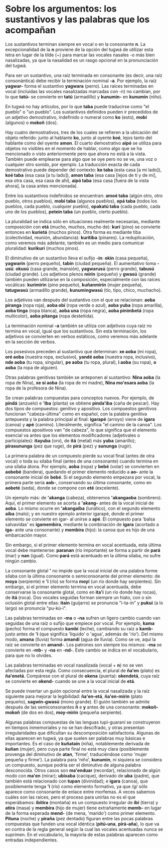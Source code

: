 # Sobre los argumentos: los sustantivos y las palabras que los acompañan 

Los sustantivos terminan siempre en vocal o en la consonante **n**. La excepcionalidad de la **n** proviene de la opción del tugwá de utilizar esta letra en lugar de la tilde (~) para marcar las vocales nasales -o más bien nasalizadas, ya que la nasalidad es un rasgo opcional en la pronunciación del tugwá.

Para ser un sustantivo, una raíz terminada en consonante (es decir, una raíz consonántica) debe recibir la terminación nominal **-a**. Por ejemplo, la raíz **yagwar-** forma el sustantivo **yagwara** (perro). Las raíces terminadas en vocal (incluidas las vocales nasalizadas marcadas con -n) no cambian, por lo que **tatú-** se convierte en **tatú** (armadillo) y **kunumin-** en **kunumin** (niño).

En tugwá no hay artículos, por lo que **taba** puede traducirse como "el pueblo" o "un pueblo". Los sustantivos definidos pueden ir precedidos de un adjetivo demostrativo, indefinido o numeral como **ko** (esto), **mobí** (algunos) o **mokoñ** (dos).

Hay cuatro demostrativos, tres de los cuales se refieren a la ubicación del objeto referido: junto al hablante **ko**, junto al oyente **koé**, lejos tanto del hablante como del oyente **amon**. El cuarto demostrativo **aipó** se utiliza para objetos no visibles en el momento de hablar, como algo que se ha mencionado o visto anteriormente pero que ahora no está a la vista. También puede emplearse para algo que se oye pero no se ve, una voz o cualquier otro sonido, por ejemplo. La traducción exacta de cada demostrativo puede depender del contexto: **ko taba** (esta casa [a mi lado]), **koé taba** (esa casa [a tu lado]), **amon taba** (esa casa [lejos de ti y de mí], esa otra casa, esa casa de ahí), **aipó taba** (esa casa [fuera de la vista ahora], la casa antes mencionada). 

Entre los sustantivos indefinidos se encuentran: **amoé taba** (algún otro, otro pueblo, otros pueblos), **mobí taba** (algunos pueblos), **opá taba** (todos los pueblos, cada pueblo, cualquier pueblo), **opakatú taba** (cada pueblo, cada uno de los pueblos), **petein taba** (un pueblo, cierto pueblo).

La pluralidad se indica sólo en situaciones realmente necesarias, mediante composición con **etá** (mucho, muchos, mucho de): **kurí** (pino) se convierte entonces en **kurietá** (muchos pinos). Otra forma es mediante tiba (colectividad, reunión, abundancia): **kuritiba** (pinares). La reduplicación, como veremos más adelante, también es un medio para comunicar pluralidad: **kurikurí** (muchos pinos).

El diminutivo de un sustantivo lleva el sufijo **-in**: **okin** (casa pequeña), **yagwarin** (perro pequeño), **tabin** (ciudad pequeña). El aumentativo toma **-usú**: **okusú** (casa grande, mansión), **yagwarusú** (perro grande), **tabusú** (ciudad grande). Los adjetivos plenos **mirin** (pequeño) y **gwasú** (grande) también pueden utilizarse en la composición, especialmente con las raíces vocálicas: **kurimirin** (pino pequeño), **kuñanmirin** (mujer pequeña), **tatugwasú** (armadillo grande), **kunumingwasú** (tío, tipo, chico, muchacho).

Los adjetivos van después del sustantivo con el que se relacionan: **aoba piranga** (ropa roja), **aoba obí** (ropa verde o azul), **aoba yuba** (ropa amarilla), **aoba tinga** (ropa blanca), **aoba una** (ropa negra), **aoba pinimbetá** (ropa multicolor), **aoba pitanga** (ropa desteñida).

La terminación nominal **-a** también se utiliza con adjetivos cuya raíz no termina en vocal, igual que los sustantivos. Sin esta terminación, los adjetivos se convierten en verbos estáticos, como veremos más adelante en la sección de verbos.

Los posesivos preceden al sustantivo que determinan: **xe aoba** (mi ropa), **oré aoba** (nuestra ropa, exclusivo), **yandé aoba** (nuestra ropa, inclusivo), **nde aoba** (tu ropa, singular), **pe aoba** (tu ropa, plural), **i aoba** (su ropa), **o aoba** (la ropa de alguien).

Otras palabras genitivas también se anteponen al sustantivo: **Nina aoba** (la ropa de Nina), **xe si aoba** (la ropa de mi madre), **Nina mo'esara aoba** (la ropa de la profesora de Nina).

Se crean palabras compuestas para conceptos nuevos. Por ejemplo, de **pindá** (anzuelo) e **'iba** (planta) se obtiene **pinda'iba** (caña de pescar). Hay dos tipos de compuestos: genitivo y apositivo. Los compuestos genitivos funcionan "cabeza-última" como en español, con la palabra genitiva antepuesta y la palabra principal al final: **igarapé** (arroyo) viene de **igara** (canoa) y **apé** (camino). Literalmente, significa "el camino de la canoa". Los compuestos apositivos van "de cabeza", lo que significa que el elemento esencial va antes que los elementos modificadores (adjetivales o participiales): **itayuba** (oro), de **itá** (metal) más **yuba** (amarillo); **pirasununga** (pez que ruge), de **pirá** (pez) y **sununga** (rugir).

La primera palabra de un compuesto pierde su vocal final (antes de otra vocal) o toda su sílaba final (antes de una consonante) cuando termina en una sílaba átona. Por ejemplo, **aoba** (ropa) y **bebé** (volar) se convierten en **aobebé** (bandera), quedando el primer elemento reducido a **ao-** ante la consonante inicial de **bebé**. Si el segundo elemento empezara por vocal, la primera parte sería **aob-**, conservando su última consonante, como en **aobeté** (seda), donde se compone con **eté** (excelente).

Un ejemplo más: de **'akanga** (cabeza), obtenemos **'akangaoba** (sombrero). Aquí, el primer elemento se acorta a **'akang-** antes de la vocal inicial de **aoba**. Lo mismo ocurre en **'akangaiba** (lunático), con el segundo elemento **aiba** (malo); y en nuestro ejemplo anterior igarapé, donde el primer elemento se convierte en igar- al unirse a **apé**. El compuesto para 'balsa salvavidas' es **igamembira**, mediante la combinación de **igara** (acortado a **iga-** ante una consonante) y **membira** (hijo): la canoa que es hijo de una embarcación mayor.

Sin embargo, si el primer elemento termina en vocal acentuada, esta última vocal debe mantenerse: **paranan** (río importante) se forma a partir de **pará** (mar) y **nan** (igual). Como **pará** está acentuado en la última sílaba, no sufre ningún cambio.

La consonante glotal **'** no impide que la vocal inicial de una palabra forme sílaba con la última consonante o semiconsonante del primer elemento: de **moya** (serpiente) e **'i** (río) se forma **moyí** (un río donde hay serpientes). Sin embargo, si el primer elemento termina en vocal acentuada, debe conservarse la consonante glotal, como en **ita'i** (un río donde hay rocas), de **itá** (roca). Dos vocales seguidas forman siempre un hiato, con o sin oclusión glotal entre ellas: **itain** (guijarro) se pronuncia "i-ta-ín" y **pukui** (a lo largo) se pronuncia "pu-kú-i".

Las palabras terminadas en **-ma** o **-na** sufren un ligero cambio cuando van seguidas de una raíz o sufijo que empiece por vocal. Por ejemplo, **kama** (pecho) forma el compuesto **kambí** (leche), cambiando su raíz a **kamb-** justo antes de **'i** (que significa 'líquido' o 'agua', además de 'río'). Del mismo modo, **amana** (lluvia) forma **amandí** (agua de lluvia). Como se ve, aquí la raíz se convierte en **amand-**. Los patrones son siempre los mismos: **-ma** se convierte en **-mb-** y **-na** en **-nd-**. Este cambio se indica en el vocabulario, para que no lo olvides.

Las palabras terminadas en vocal nasalizada (vocal + **n**) no se ven afectadas por esta regla. Como consecuencia, el plural de **ña'en** (plato) es **ña'enetá**. Compárese con el plural de **okena** (puerta): **okendetá**, cuya raíz se convierte en **okend-** cuando se une a la vocal inicial de **etá**. 

Se puede insertar un guión opcional entre la vocal nasalizada y la raíz siguiente para mejorar la legibilidad: **ña'en-etá**, **ña'en-mirin** (plato pequeño), **sagwin-gwasú** (mono grande). El guión también se admite después de las semiconsonantes **ñ** e **y** antes de una consonante: **mokoñ-mokoñ** (de dos en dos), **moy-mirin** (pequeña serpiente).

Algunas palabras compuestas de las lenguas tupí-guaraní se construyeron en tiempos inmemoriales y no se han descifrado, y otras presentan irregularidades que dificultan su descomposición satisfactoria. Algunas de ellas aparecen en tugwá, ya que suelen ser palabras muy básicas e importantes. Es el caso de **kuñatain** (niña), notablemente derivada de **kuñan** (mujer), pero cuya parte final no está muy clara (posiblemente provenga del diminutivo de **atan**, 'firme', traduciéndose como 'mujer pequeña y firme'). La palabra para 'niño', **kunumin**, ni siquiera se considera un compuesto, aunque podría ser el diminutivo de alguna palabra desconocida. Otros casos son **ma'enduar** (recordar), relacionado de algún modo con **ma'en** (mirar); **ubixaba** (cacique), derivado de **uba** (padre), que también está relacionado con **tupan** (divinidad); e **igara** (canoa), que posiblemente tenga **'i** (río) como elemento formativo, ya que /ɡ/ sólo aparece como consonante de enlace entre morfemas. A veces sabemos cuáles son las raíces, pero el proceso para unirlas no es el que esperábamos: **ibitira** (montaña) es un compuesto irregular de **ibí** (tierra) y **atira** (masa) y **membira** (hijo de mujer) tiene extrañamente **memb-** en lugar de la forma esperada **mend-** (de mena, 'marido') como primer elemento. **Pituna** (noche) y **piraña** (pez dentado) figuran entre las pocas palabras compuestas que funden una vocal idéntica (**pitú-una**, **pirá-aña**), lo que va en contra de la regla general según la cual las vocales acentuadas nunca se suprimen. En el vocabulario, la mayoría de estas palabras aparecen como entradas independientes.
